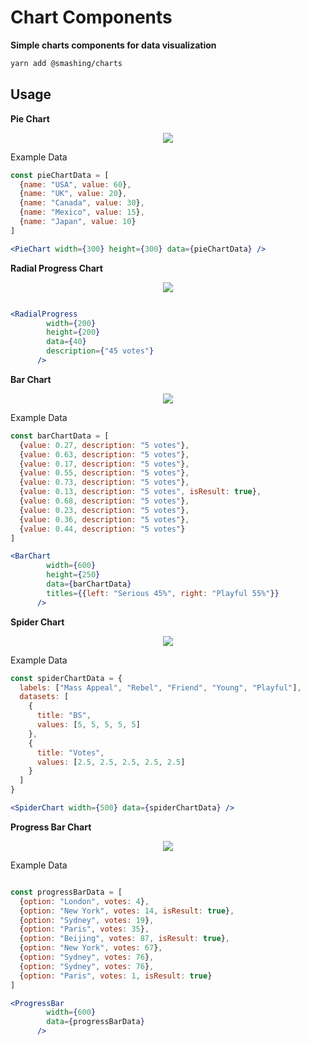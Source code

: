 

# Chart Components

**Simple charts components for data visualization**

```sh
yarn add @smashing/charts
```
## Usage

**Pie Chart**

<p align="center">
  <img src="https://imgur.com/VdUMbLi.png" />
</p>

Example Data

```jsx
const pieChartData = [
  {name: "USA", value: 60},
  {name: "UK", value: 20},
  {name: "Canada", value: 30},
  {name: "Mexico", value: 15},
  {name: "Japan", value: 10}
]
```
```jsx
<PieChart width={300} height={300} data={pieChartData} />
```

**Radial Progress Chart**

<p align="center">
  <img src="https://imgur.com/46rpIFy.png" />
</p>

```jsx

<RadialProgress
        width={200}
        height={200}
        data={40}
        description={"45 votes"}
      />
```
**Bar Chart**

<p align="center">
  <img src="https://imgur.com/P9Jbl45.png" />
</p>

Example Data

```jsx
const barChartData = [
  {value: 0.27, description: "5 votes"},
  {value: 0.63, description: "5 votes"},
  {value: 0.17, description: "5 votes"},
  {value: 0.55, description: "5 votes"},
  {value: 0.73, description: "5 votes"},
  {value: 0.13, description: "5 votes", isResult: true},
  {value: 0.68, description: "5 votes"},
  {value: 0.23, description: "5 votes"},
  {value: 0.36, description: "5 votes"},
  {value: 0.44, description: "5 votes"}
]
```
```jsx
<BarChart
        width={600}
        height={250}
        data={barChartData}
        titles={{left: "Serious 45%", right: "Playful 55%"}}
      />
```
**Spider Chart**

<p align="center">
  <img src="https://imgur.com/56dFNG6.png" />
</p>

Example Data

```jsx
const spiderChartData = {
  labels: ["Mass Appeal", "Rebel", "Friend", "Young", "Playful"],
  datasets: [
    {
      title: "BS",
      values: [5, 5, 5, 5, 5]
    },
    {
      title: "Votes",
      values: [2.5, 2.5, 2.5, 2.5, 2.5]
    }
  ]
}
```
```jsx
<SpiderChart width={500} data={spiderChartData} />
```

**Progress Bar Chart**

<p align="center">
  <img src="https://imgur.com/w8xaLFz.png" />
</p>

Example Data

```jsx

const progressBarData = [
  {option: "London", votes: 4},
  {option: "New York", votes: 14, isResult: true},
  {option: "Sydney", votes: 19},
  {option: "Paris", votes: 35},
  {option: "Beijing", votes: 87, isResult: true},
  {option: "New York", votes: 67},
  {option: "Sydney", votes: 76},
  {option: "Sydney", votes: 76},
  {option: "Paris", votes: 1, isResult: true}
]
```
```jsx
<ProgressBar
        width={600}
        data={progressBarData}
      />
```